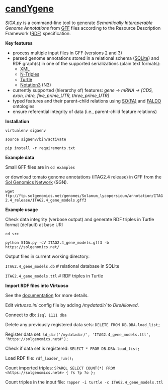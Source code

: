 [candYgene](http://software.esciencecenter.nl/project/candygene/)
=========

*SIGA.py* is a command-line tool to generate *Semantically Interoperable Genome Annotations* from
[GFF](https://github.com/The-Sequence-Ontology/Specifications/blob/master/gff3.md) files according to the Resource Description Framework ([RDF](https://www.w3.org/TR/rdf11-concepts/)) specification.

**Key features**
- process multiple input files in GFF (versions 2 and 3)
- parsed genome annotations stored in a relational schema ([SQLite](https://sqlite.org/)) and RDF graph(s) in one of the supported serializations (plain text formats):
  - [XML](https://www.w3.org/TR/rdf-syntax-grammar/)
  - [N-Triples](https://www.w3.org/TR/n-triples/)
  - [Turtle](https://www.w3.org/TeamSubmission/turtle/)
  - [Notation3](https://www.w3.org/DesignIssues/Notation3.html) (N3)
- currently supported (hierarchy of) features: *gene -> mRNA -> [CDS, exon, intro, five_prime_UTR, three_prime_UTR]*
- typed features and their parent-child relations using [SO(FA)](http://www.sequenceontology.org/) and [FALDO](https://github.com/JervenBolleman/FALDO) ontologies
- ensure referential integrity of data (i.e., parent-child feature relations)

**Installation**

`virtualenv sigaenv`

`source sigaenv/bin/activate`

`pip install -r requirements.txt`

**Example data**

Small GFF files are in `cd examples`

or download tomato genome annotations (ITAG2.4 release) in GFF from the [Sol Genomics Network](https://solgenomics.net) (SGN).

`wget ftp://ftp.solgenomics.net/genomes/Solanum_lycopersicum/annotation/ITAG2.4_release/ITAG2.4_gene_models.gff3`

**Example usage**

Check data integrity (verbose output) and generate RDF triples in Turtle format (default) at base URI

`cd src`

`python SIGA.py -cV ITAG2.4_gene_models.gff3 -b https://solgenomics.net/`

Output files in current working directory:

`ITAG2.4_gene_models.db` # relational database in SQLite

`ITAG2.4_gene_models.ttl` # RDF triples in Turtle

**Import RDF files into Virtuoso**

See the [documentation](http://virtuoso.openlinksw.com/dataspace/doc/dav/wiki/Main/VirtBulkRDFLoader) for more details.

Edit _virtuoso.ini_ config file by adding _/mydatadir/_ to _DirsAllowed_.

Connect to db:
`isql 1111 dba`

Delete any previously registered data sets:
`DELETE FROM DB.DBA.load_list;`

Register data set:
`ld_dir('/mydatadir/', 'ITAG2.4_gene_models.ttl', 'https://solgenomics.net#');`

Check if data set is registered:
`SELECT * FROM DB.DBA.load_list;`

Load RDF file:
`rdf_loader_run();`

Count imported triples:
`SPARQL SELECT COUNT(*) FROM <https://solgenomics.net#> { ?s ?p ?o };`

Count triples in the input file:
`rapper -i turtle -c ITAG2.4_gene_models.ttl`
